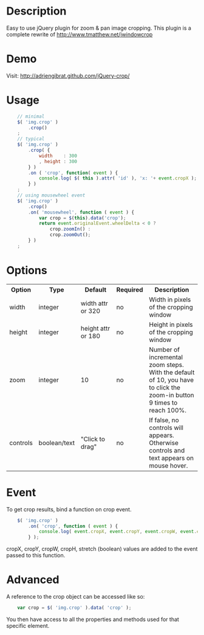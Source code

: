 Description
===========
Easy to use jQuery plugin for zoom & pan image cropping.
This plugin is a complete rewrite of http://www.tmatthew.net/jwindowcrop

Demo
====
Visit: http://adriengibrat.github.com/jQuery-crop/

Usage
=====
```javascript
	// minimal
	$( 'img.crop' )
		.crop()
	;
	// typical
	$( 'img.crop' )
		.crop( {
			width    : 300
			, height : 300
		} )
		.on ( 'crop', function( event ) {
			console.log( $( this ).attr( 'id' ), 'x: '+ event.cropX );
		} )
	;
	// using mousewheel event
	$( 'img.crop' )
		.crop()
		.on( 'mousewheel', function ( event ) {
			var crop = $(this).data('crop');
			return event.originalEvent.wheelDelta < 0 ? 
				crop.zoomIn() :
				crop.zoomOut();
		} )
	;
```
Options
=======
<table>
	<tr>
		<th>Option</th>
		<th>Type</th>
		<th>Default</th>
		<th>Required</th>
		<th>Description</th>
	</tr>
	<tr>
		<td>width</td><td>integer</td><td>width&nbsp;attr<br> or 320</td><td>no</td>
		<td>Width in pixels of the cropping window</td>
	</tr>
	<tr>
		<td>height</td><td>integer</td><td>height&nbsp;attr<br> or 180</td><td>no</td>
		<td>Height in pixels of the cropping window</td>
	</tr>
	<tr>
		<td>zoom</td><td>integer</td><td>10</td><td>no</td>
		<td>Number of incremental zoom steps. With the default of 10, you have to click the zoom-in button 9 times to reach 100%.</td>
	</tr>
	<tr>
		<td>controls</td><td>boolean/text</td><td>"Click to drag"</td><td>no</td>
		<td>If false, no controls will appears. Otherwise controls and text appears on mouse hover.</td>
	</tr>
</table>

Event
========
To get crop results, bind a function on crop event.
```javascript
	$( 'img.crop' )
		.on( 'crop', function ( event ) {
			console.log( event.cropX, event.cropY, event.cropW, event.cropH, event.stretch );
		} );
```
cropX, cropY, cropW, cropH, stretch (boolean) values are added to the event passed to this function.

Advanced
========
A reference to the crop object can be accessed like so:
```javascript
	var crop = $( 'img.crop' ).data( 'crop' );
```
You then have access to all the properties and methods used for that specific element.
